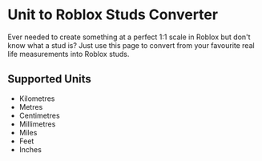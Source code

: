 # Unit to Roblox Studs Converter

Ever needed to create something at a perfect 1:1 scale in Roblox but don't know what a stud is? Just use this page to convert from your favourite real life measurements into Roblox studs.

## Supported Units
- Kilometres
- Metres
- Centimetres
- Millimetres
- Miles
- Feet
- Inches